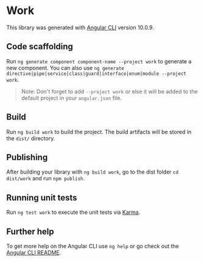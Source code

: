 # Work

This library was generated with [Angular CLI](https://github.com/angular/angular-cli) version 10.0.9.

## Code scaffolding

Run `ng generate component component-name --project work` to generate a new component. You can also use `ng generate directive|pipe|service|class|guard|interface|enum|module --project work`.
> Note: Don't forget to add `--project work` or else it will be added to the default project in your `angular.json` file. 

## Build

Run `ng build work` to build the project. The build artifacts will be stored in the `dist/` directory.

## Publishing

After building your library with `ng build work`, go to the dist folder `cd dist/work` and run `npm publish`.

## Running unit tests

Run `ng test work` to execute the unit tests via [Karma](https://karma-runner.github.io).

## Further help

To get more help on the Angular CLI use `ng help` or go check out the [Angular CLI README](https://github.com/angular/angular-cli/blob/master/README.md).
